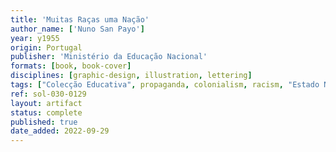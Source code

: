 ```yaml
---
title: 'Muitas Raças uma Nação'
author_name: ['Nuno San Payo']
year: y1955
origin: Portugal
publisher: 'Ministério da Educação Nacional'
formats: [book, book-cover]
disciplines: [graphic-design, illustration, lettering]
tags: ["Colecção Educativa", propaganda, colonialism, racism, "Estado Novo"]
ref: sol-030-0129
layout: artifact
status: complete
published: true
date_added: 2022-09-29
---
```

